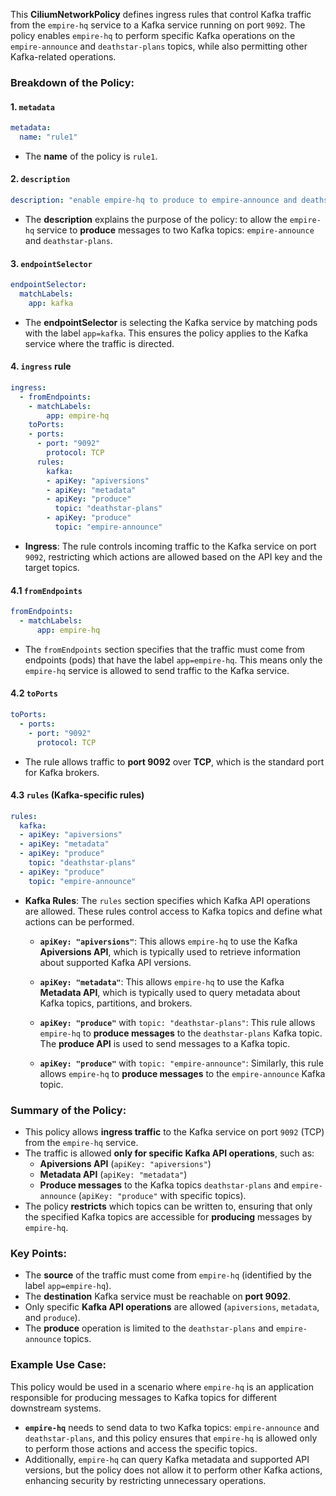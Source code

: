 This **CiliumNetworkPolicy** defines ingress rules that control Kafka traffic from the `empire-hq` service to a Kafka service running on port `9092`. The policy enables `empire-hq` to perform specific Kafka operations on the `empire-announce` and `deathstar-plans` topics, while also permitting other Kafka-related operations.

### **Breakdown of the Policy:**

#### **1. `metadata`**
```yaml
metadata:
  name: "rule1"
```
- The **name** of the policy is `rule1`.

#### **2. `description`**
```yaml
description: "enable empire-hq to produce to empire-announce and deathstar-plans"
```
- The **description** explains the purpose of the policy: to allow the `empire-hq` service to **produce** messages to two Kafka topics: `empire-announce` and `deathstar-plans`.

#### **3. `endpointSelector`**
```yaml
endpointSelector:
  matchLabels:
    app: kafka
```
- The **endpointSelector** is selecting the Kafka service by matching pods with the label `app=kafka`. This ensures the policy applies to the Kafka service where the traffic is directed.

#### **4. `ingress` rule**
```yaml
ingress:
  - fromEndpoints:
    - matchLabels:
        app: empire-hq
    toPorts:
    - ports:
      - port: "9092"
        protocol: TCP
      rules:
        kafka:
        - apiKey: "apiversions"
        - apiKey: "metadata"
        - apiKey: "produce"
          topic: "deathstar-plans"
        - apiKey: "produce"
          topic: "empire-announce"
```

- **Ingress**: The rule controls incoming traffic to the Kafka service on port `9092`, restricting which actions are allowed based on the API key and the target topics.

#### **4.1 `fromEndpoints`**
```yaml
fromEndpoints:
  - matchLabels:
      app: empire-hq
```
- The `fromEndpoints` section specifies that the traffic must come from endpoints (pods) that have the label `app=empire-hq`. This means only the `empire-hq` service is allowed to send traffic to the Kafka service.

#### **4.2 `toPorts`**
```yaml
toPorts:
  - ports:
    - port: "9092"
      protocol: TCP
```
- The rule allows traffic to **port 9092** over **TCP**, which is the standard port for Kafka brokers.

#### **4.3 `rules` (Kafka-specific rules)**
```yaml
rules:
  kafka:
  - apiKey: "apiversions"
  - apiKey: "metadata"
  - apiKey: "produce"
    topic: "deathstar-plans"
  - apiKey: "produce"
    topic: "empire-announce"
```
- **Kafka Rules**: The `rules` section specifies which Kafka API operations are allowed. These rules control access to Kafka topics and define what actions can be performed. 

  - **`apiKey: "apiversions"`**: This allows `empire-hq` to use the Kafka **Apiversions API**, which is typically used to retrieve information about supported Kafka API versions.
  
  - **`apiKey: "metadata"`**: This allows `empire-hq` to use the Kafka **Metadata API**, which is typically used to query metadata about Kafka topics, partitions, and brokers.
  
  - **`apiKey: "produce"`** with `topic: "deathstar-plans"`: This rule allows `empire-hq` to **produce messages** to the `deathstar-plans` Kafka topic. The **produce API** is used to send messages to a Kafka topic.
  
  - **`apiKey: "produce"`** with `topic: "empire-announce"`: Similarly, this rule allows `empire-hq` to **produce messages** to the `empire-announce` Kafka topic.

### **Summary of the Policy:**
- This policy allows **ingress traffic** to the Kafka service on port `9092` (TCP) from the `empire-hq` service.
- The traffic is allowed **only for specific Kafka API operations**, such as:
  - **Apiversions API** (`apiKey: "apiversions"`)
  - **Metadata API** (`apiKey: "metadata"`)
  - **Produce messages** to the Kafka topics `deathstar-plans` and `empire-announce` (`apiKey: "produce"` with specific topics).
- The policy **restricts** which topics can be written to, ensuring that only the specified Kafka topics are accessible for **producing** messages by `empire-hq`.

### **Key Points:**
- The **source** of the traffic must come from `empire-hq` (identified by the label `app=empire-hq`).
- The **destination** Kafka service must be reachable on **port 9092**.
- Only specific **Kafka API operations** are allowed (`apiversions`, `metadata`, and `produce`).
- The **produce** operation is limited to the `deathstar-plans` and `empire-announce` topics.

### **Example Use Case:**
This policy would be used in a scenario where `empire-hq` is an application responsible for producing messages to Kafka topics for different downstream systems. 
- **`empire-hq`** needs to send data to two Kafka topics: `empire-announce` and `deathstar-plans`, and this policy ensures that `empire-hq` is allowed only to perform those actions and access the specific topics.
- Additionally, `empire-hq` can query Kafka metadata and supported API versions, but the policy does not allow it to perform other Kafka actions, enhancing security by restricting unnecessary operations.